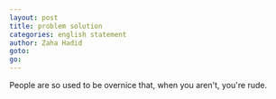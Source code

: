 ```yaml
---
layout: post
title: problem solution
categories: english statement
author: Zaha Hadid
goto:
go:
---
```

People are so used to be overnice that, when you aren't, you're rude.
